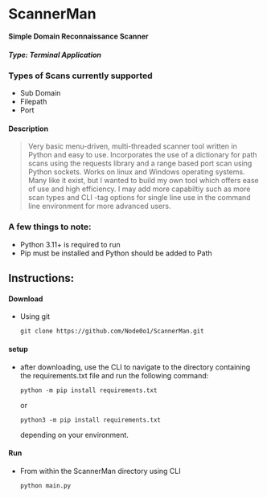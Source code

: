 # ScannerMan
**Simple Domain Reconnaissance Scanner**
##### *Type: Terminal Application*

### Types of Scans currently supported
- Sub Domain
- Filepath
- Port

#### Description
> Very basic menu-driven, multi-threaded scanner tool written in Python and easy to use. Incorporates the use of a dictionary for path scans using the requests library and a range based port scan using Python sockets.
> Works on linux and Windows operating systems. 
> Many like it exist, but I wanted to build my own tool which offers ease of use and high efficiency. I may add more capabiltiy such as more scan types and CLI -tag options for single line use in the command line environment for more advanced users.

### A few things to note:
- Python 3.11+ is required to run
- Pip must be installed and Python should be added to Path

## **Instructions:**
#### **Download**
- Using git
  ```console
  git clone https://github.com/Node0o1/ScannerMan.git
  ```

#### **setup**
- after downloading, use the CLI to navigate to the directory containing the requirements.txt file and run the following command:
  
  ```console
  python -m pip install requirements.txt
  ```
  or
  
  ```console
  python3 -m pip install requirements.txt
  ```
  depending on your environment.

#### **Run**
  - From within the ScannerMan directory using CLI
    ```console
    python main.py
    ```
